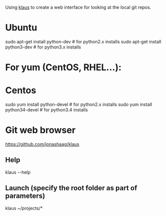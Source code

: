 Using [klaus](https://github.com/jonashaag/klaus) to create a web interface for looking at the local git repos.


# Ubuntu
sudo apt-get install python-dev   # for python2.x installs
sudo apt-get install python3-dev  # for python3.x installs
# For yum (CentOS, RHEL...):

# Centos
sudo yum install python-devel   # for python2.x installs
sudo yum install python34-devel   # for python3.4 installs


# Git web browser
https://github.com/jonashaag/klaus

## Help
klaus --help

## Launch (specify the root folder as part of parameters)
klaus ~/projects/*


